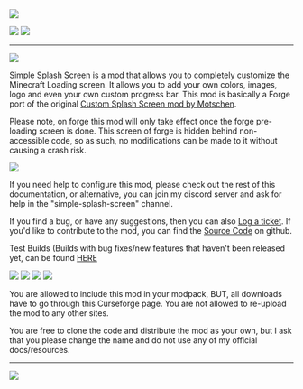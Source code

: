 <img src="https://cdn.firstdark.dev/docs/simplesplash/sss-logo.png" />

[![](https://ci.firstdarkdev.xyz/buildStatus/icon?job=Simple+Splash+Screen%2FForge+1.16.5)](https://ci.firstdarkdev.xyz/job/Simple%20Splash%20Screen/job/Forge%201.16.5/) [![](https://img.shields.io/badge/First%20Dark%20Development-%237289DA.svg?style=for-the-badge&logo=discord&logoColor=white)](https://discord.gg/PdVnXf9)

* * *

<img src="https://cdn.firstdark.dev/docs/simplesplash/sss-overview.png" />

Simple Splash Screen is a mod that allows you to completely customize the Minecraft Loading screen. It allows you to add your own colors, images, logo and even your own custom progress bar. This mod is basically a Forge port of the original [Custom Splash Screen mod by Motschen](https://www.curseforge.com/minecraft/mc-mods/custom-splash-screen).

Please note, on forge this mod will only take effect once the forge pre-loading screen is done. This screen of forge is hidden behind non-accessible code, so as such, no modifications can be made to it without causing a crash risk.

<img src="https://cdn.firstdark.dev/docs/simplesplash/sss-help.png" />

If you need help to configure this mod, please check out the rest of this documentation, or alternative, you can join my discord server and ask for help in the "simple-splash-screen" channel.

If you find a bug, or have any suggestions, then you can also [Log a ticket](https://github.com/Exploding-Creeper/SimpleSplashScreen/issues). If you'd like to contribute to the mod, you can find the [Source Code](https://github.com/Exploding-Creeper/SimpleSplashScreen/) on github.

Test Builds (Builds with bug fixes/new features that haven't been released yet, can be found [HERE](https://ci.hypherionmc.me/job/Simple%20Splash%20Screen/job/Forge%201.16.5/)

<img src="https://cdn.firstdark.dev/docs/simplesplash/sss-examples.png" />

<img src="https://cdn.firstdark.dev/docs/simplesplash/sss-example-1.png" />

<img src="https://cdn.firstdark.dev/docs/simplesplash/sss-example-2.png" />

<img src="https://cdn.firstdark.dev/docs/simplesplash/sss-perms.png" />

You are allowed to include this mod in your modpack, BUT, all downloads have to go through this Curseforge page. You are not allowed to re-upload the mod to any other sites.

You are free to clone the code and distribute the mod as your own, but I ask that you please change the name and do not use any of my official docs/resources.

* * *

[<img src="https://cdn.firstdark.dev/docs/bh.jpg" />](https://bisecthosting.com/grinched)
